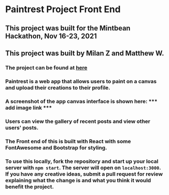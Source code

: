 # Paintrest Project Front End

## This project was built for the Mintbean Hackathon, Nov 16-23, 2021
## This project was built by Milan Z and Matthew W.

### The project can be found at [here](https://milanz14.github.io/Paintrest/)

### Paintrest is a web app that allows users to paint on a canvas and upload their creations to their profile. 
### A screenshot of the app canvas interface is shown here: *** add image link ***

### Users can view the gallery of recent posts and view other users' posts.

### The Front end of this is built with React with some FontAwesome and Bootstrap for styling.

### To use this locally, fork the repository and start up your local server with `npm start`. The server will open on `localhost:3000`. If you have any creative ideas, submit a pull request for review explaining what the change is and what you think it would benefit the project.
